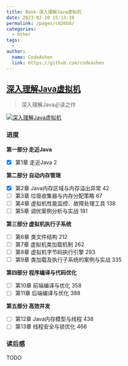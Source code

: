 ```yaml
---
title: Book-深入理解Java虚拟机
date: 2023-02-10 15:13:19
permalink: /pages/c826b8/
categories:
  - Other
tags:
  - 
author: 
  name: CodeAshen
  link: https://github.com/codeashen
---
```

## [深入理解Java虚拟机](https://book.douban.com/subject/34907497/)

> 深入理解Java必读之作

[![深入理解Java虚拟机](https://img9.doubanio.com/view/subject/l/public/s33531736.jpg)](https://book.douban.com/subject/34907497/)

### 进度

**第一部分 走近Java**
- [x] 第1章 走近Java 2

**第二部分 自动内存管理**
- [x] 第2章 Java内存区域与内存溢出异常 42
- [ ] 第3章 垃圾收集器与内存分配策略 67
- [ ] 第4章 虚拟机性能监控、故障处理工具 138
- [ ] 第5章 调优案例分析与实战 181

**第三部分 虚拟机执行子系统**
- [ ] 第6章 类文件结构 212
- [ ] 第7章 虚拟机类加载机制 262
- [ ] 第8章 虚拟机字节码执行引擎 293
- [ ] 第9章 类加载及执行子系统的案例与实战 335

**第四部分 程序编译与代码优化**
- [ ] 第10章 前端编译与优化 358
- [ ] 第11章 后端编译与优化 388

**第五部分 高效并发**
- [ ] 第12章 Java内存模型与线程 438
- [ ] 第13章 线程安全与锁优化 466

### 读后感

TODO